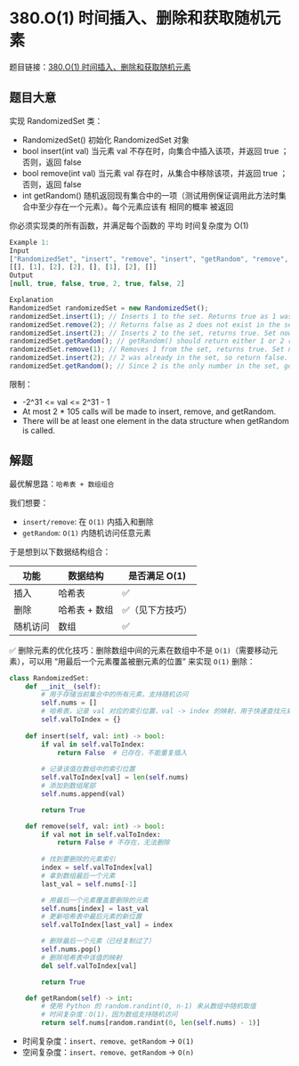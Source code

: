 # 380.O(1) 时间插入、删除和获取随机元素

题目链接：[380.O(1) 时间插入、删除和获取随机元素](https://leetcode.cn/problems/insert-delete-getrandom-o1/)

## 题目大意

实现 RandomizedSet 类：
- RandomizedSet() 初始化 RandomizedSet 对象
- bool insert(int val) 当元素 val 不存在时，向集合中插入该项，并返回 true ；否则，返回 false 
- bool remove(int val) 当元素 val 存在时，从集合中移除该项，并返回 true ；否则，返回 false 
- int getRandom() 随机返回现有集合中的一项（测试用例保证调用此方法时集合中至少存在一个元素）。每个元素应该有 相同的概率 被返回

你必须实现类的所有函数，并满足每个函数的 平均 时间复杂度为 O(1) 

```js
Example 1:
Input
["RandomizedSet", "insert", "remove", "insert", "getRandom", "remove", "insert", "getRandom"]
[[], [1], [2], [2], [], [1], [2], []]
Output
[null, true, false, true, 2, true, false, 2]

Explanation
RandomizedSet randomizedSet = new RandomizedSet();
randomizedSet.insert(1); // Inserts 1 to the set. Returns true as 1 was inserted successfully.
randomizedSet.remove(2); // Returns false as 2 does not exist in the set.
randomizedSet.insert(2); // Inserts 2 to the set, returns true. Set now contains [1,2].
randomizedSet.getRandom(); // getRandom() should return either 1 or 2 randomly.
randomizedSet.remove(1); // Removes 1 from the set, returns true. Set now contains [2].
randomizedSet.insert(2); // 2 was already in the set, so return false.
randomizedSet.getRandom(); // Since 2 is the only number in the set, getRandom() will always return 2.
```

限制：
- -2^31 <= val <= 2^31 - 1
- At most 2 * 105 calls will be made to insert, remove, and getRandom.
- There will be at least one element in the data structure when getRandom is called.

## 解题

最优解思路：`哈希表 + 数组组合`

我们想要：
- `insert/remove`: 在 `O(1)` 内插入和删除
- `getRandom`: `O(1)` 内随机访问任意元素

于是想到以下数据结构组合：

| 功能 | 数据结构 | 是否满足 O(1) |
| --- | --- | --- |
| 插入 | 哈希表 | ✅ |
| 删除 | 哈希表 + 数组 | ✅（见下方技巧）|
| 随机访问 | 数组 | ✅ |

✅ 删除元素的优化技巧：删除数组中间的元素在数组中不是 `O(1)`（需要移动元素），可以用 “用最后一个元素覆盖被删元素的位置” 来实现 `O(1)` 删除：

```python
class RandomizedSet:
    def __init__(self):
        # 用于存储当前集合中的所有元素，支持随机访问
        self.nums = []
        # 哈希表，记录 val 对应的索引位置，val -> index 的映射，用于快速查找元素位置
        self.valToIndex = {}
        
    def insert(self, val: int) -> bool:
        if val in self.valToIndex:
            return False  # 已存在，不能重复插入
        
        # 记录该值在数组中的索引位置
        self.valToIndex[val] = len(self.nums)
        # 添加到数组尾部
        self.nums.append(val)

        return True

    def remove(self, val: int) -> bool:
        if val not in self.valToIndex:
            return False # 不存在，无法删除
        
        # 找到要删除的元素索引
        index = self.valToIndex[val]
        # 拿到数组最后一个元素
        last_val = self.nums[-1]

        # 用最后一个元素覆盖要删除的元素
        self.nums[index] = last_val
        # 更新哈希表中最后元素的新位置
        self.valToIndex[last_val] = index

        # 删除最后一个元素（已经复制过了）
        self.nums.pop()
        # 删除哈希表中该值的映射
        del self.valToIndex[val]

        return True

    def getRandom(self) -> int:
        # 使用 Python 的 random.randint(0, n-1) 来从数组中随机取值
        # 时间复杂度：O(1)，因为数组支持随机访问
        return self.nums[random.randint(0, len(self.nums) - 1)]
```

- 时间复杂度：`insert、remove、getRandom` -> `O(1)`
- 空间复杂度：`insert、remove、getRandom` -> `O(n)`